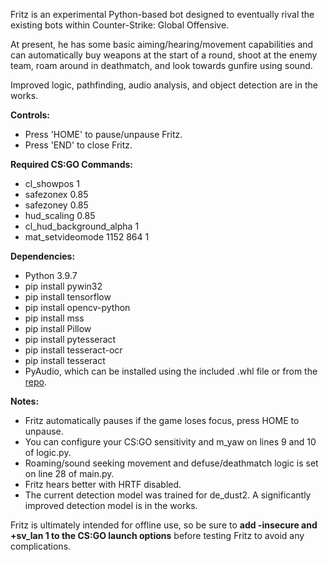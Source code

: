 Fritz is an experimental Python-based bot designed to eventually rival the existing bots within Counter-Strike: Global Offensive.

At present, he has some basic aiming/hearing/movement capabilities and can automatically buy weapons at the start of a round, shoot at the enemy team, roam around in deathmatch, and look towards gunfire using sound.

Improved logic, pathfinding, audio analysis, and object detection are in the works.

**Controls:**
- Press 'HOME' to pause/unpause Fritz.
- Press 'END' to close Fritz.

**Required CS:GO Commands:**
- cl_showpos 1
- safezonex 0.85
- safezoney 0.85
- hud_scaling 0.85
- cl_hud_background_alpha 1
- mat_setvideomode 1152 864 1

**Dependencies:**
- Python 3.9.7
- pip install pywin32
- pip install tensorflow
- pip install opencv-python
- pip install mss
- pip install Pillow
- pip install pytesseract
- pip install tesseract-ocr
- pip install tesseract
- PyAudio, which can be installed using the included .whl file or from the [repo](https://github.com/intxcc/pyaudio_portaudio).

**Notes:**
- Fritz automatically pauses if the game loses focus, press HOME to unpause.
- You can configure your CS:GO sensitivity and m_yaw on lines 9 and 10 of logic.py.
- Roaming/sound seeking movement and defuse/deathmatch logic is set on line 28 of main.py.
- Fritz hears better with HRTF disabled.
- The current detection model was trained for de_dust2. A significantly improved detection model is in the works.

Fritz is ultimately intended for offline use, so be sure to **add -insecure and +sv_lan 1 to the CS:GO launch options** before testing Fritz to avoid any complications.
